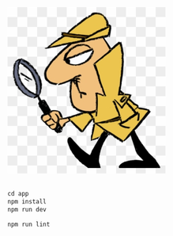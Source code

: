 

![Clouseau](docs/clouseau.png)


##
```
cd app
npm install
npm run dev
```


```
npm run lint
```
